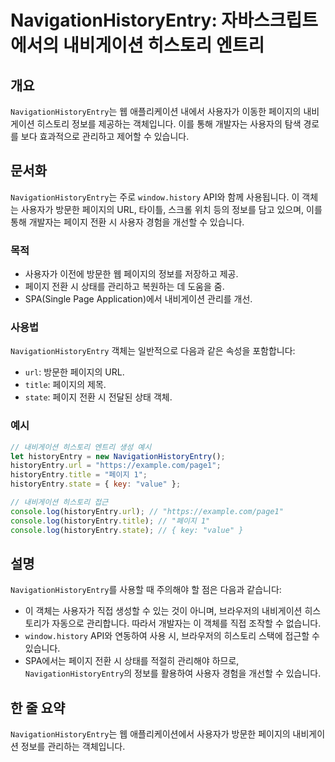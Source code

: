 <!--
Meta Description: # NavigationHistoryEntry: 자바스크립트에서의 내비게이션 히스토리 엔트리 ## 개요 `NavigationHistoryEntry`는 웹 애플리케이션 내에서 사용자가 이동한 페이지의 내비게이션 히스토리 정보를 제공하는 객체입니다. 이를 통해 개발자는 사용...
Meta Keywords: navigationhistoryentry, 내비게이션, historyentry, 페이지의, 페이지
-->

# NavigationHistoryEntry: 자바스크립트에서의 내비게이션 히스토리 엔트리

## 개요
`NavigationHistoryEntry`는 웹 애플리케이션 내에서 사용자가 이동한 페이지의 내비게이션 히스토리 정보를 제공하는 객체입니다. 이를 통해 개발자는 사용자의 탐색 경로를 보다 효과적으로 관리하고 제어할 수 있습니다.

## 문서화
`NavigationHistoryEntry`는 주로 `window.history` API와 함께 사용됩니다. 이 객체는 사용자가 방문한 페이지의 URL, 타이틀, 스크롤 위치 등의 정보를 담고 있으며, 이를 통해 개발자는 페이지 전환 시 사용자 경험을 개선할 수 있습니다.

### 목적
- 사용자가 이전에 방문한 웹 페이지의 정보를 저장하고 제공.
- 페이지 전환 시 상태를 관리하고 복원하는 데 도움을 줌.
- SPA(Single Page Application)에서 내비게이션 관리를 개선.

### 사용법
`NavigationHistoryEntry` 객체는 일반적으로 다음과 같은 속성을 포함합니다:
- `url`: 방문한 페이지의 URL.
- `title`: 페이지의 제목.
- `state`: 페이지 전환 시 전달된 상태 객체.

### 예시
```javascript
// 내비게이션 히스토리 엔트리 생성 예시
let historyEntry = new NavigationHistoryEntry();
historyEntry.url = "https://example.com/page1";
historyEntry.title = "페이지 1";
historyEntry.state = { key: "value" };

// 내비게이션 히스토리 접근
console.log(historyEntry.url); // "https://example.com/page1"
console.log(historyEntry.title); // "페이지 1"
console.log(historyEntry.state); // { key: "value" }
```

## 설명
`NavigationHistoryEntry`를 사용할 때 주의해야 할 점은 다음과 같습니다:
- 이 객체는 사용자가 직접 생성할 수 있는 것이 아니며, 브라우저의 내비게이션 히스토리가 자동으로 관리합니다. 따라서 개발자는 이 객체를 직접 조작할 수 없습니다.
- `window.history` API와 연동하여 사용 시, 브라우저의 히스토리 스택에 접근할 수 있습니다.
- SPA에서는 페이지 전환 시 상태를 적절히 관리해야 하므로, `NavigationHistoryEntry`의 정보를 활용하여 사용자 경험을 개선할 수 있습니다.

## 한 줄 요약
`NavigationHistoryEntry`는 웹 애플리케이션에서 사용자가 방문한 페이지의 내비게이션 정보를 관리하는 객체입니다.